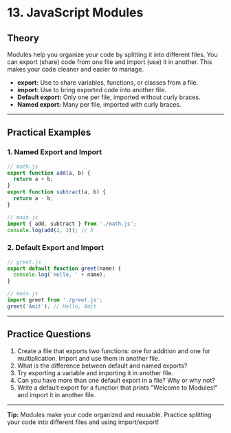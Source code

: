 # 13. JavaScript Modules

## Theory
Modules help you organize your code by splitting it into different files. You can export (share) code from one file and import (use) it in another. This makes your code cleaner and easier to manage.
- **export:** Use to share variables, functions, or classes from a file.
- **import:** Use to bring exported code into another file.
- **Default export:** Only one per file, imported without curly braces.
- **Named export:** Many per file, imported with curly braces.

---

## Practical Examples

### 1. Named Export and Import
```js
// math.js
export function add(a, b) {
  return a + b;
}
export function subtract(a, b) {
  return a - b;
}

// main.js
import { add, subtract } from './math.js';
console.log(add(2, 3)); // 5
```

### 2. Default Export and Import
```js
// greet.js
export default function greet(name) {
  console.log('Hello, ' + name);
}

// main.js
import greet from './greet.js';
greet('Amit'); // Hello, Amit
```

---

## Practice Questions
1. Create a file that exports two functions: one for addition and one for multiplication. Import and use them in another file.
2. What is the difference between default and named exports?
3. Try exporting a variable and importing it in another file.
4. Can you have more than one default export in a file? Why or why not?
5. Write a default export for a function that prints "Welcome to Modules!" and import it in another file.

---

**Tip:** Modules make your code organized and reusable. Practice splitting your code into different files and using import/export! 